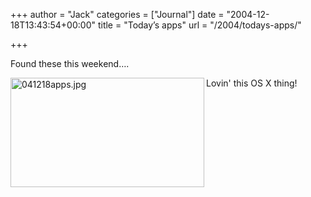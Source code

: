 +++
author = "Jack"
categories = ["Journal"]
date = "2004-12-18T13:43:54+00:00"
title = "Today’s apps"
url = "/2004/todays-apps/"

+++

Found these this weekend&#8230;.

<img src="/images/blog/images/blog/041218apps.jpg" border="0" height="175" width="310" alt="041218apps.jpg" align="left" />

Lovin' this OS X thing!